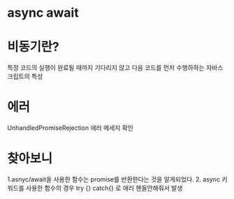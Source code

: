 # async  await


# 비동기란?
특정 코드의 실행이 완료될 때까지 기다리지 않고 다음 코드를 먼저 수행하하는 자바스크립트의 특성


# 에러
UnhandledPromiseRejection
에러 메세지 확인
# 찾아보니
1.asnyc/await을 사용한 함수는 promise를 반환한다는 것을 알게되었다.
2.  async 키워드를 사용한 함수의 경우
    try {} catch{} 로 애러 핸들안해줘서 발생
